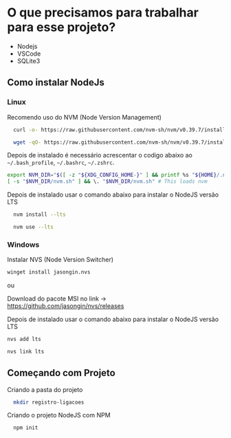 
# O que precisamos para trabalhar para esse projeto?

- Nodejs
- VSCode
- SQLite3

## Como instalar NodeJs
  
### Linux

  Recomendo uso do NVM (Node Version Management)

  ```bash
    curl -o- https://raw.githubusercontent.com/nvm-sh/nvm/v0.39.7/install.sh | bash

    wget -qO- https://raw.githubusercontent.com/nvm-sh/nvm/v0.39.7/install.sh | bash
  ```

Depois de instalado é necessário acrescentar o codigo abaixo ao `~/.bash_profile`, `~/.bashrc`, `~/.zshrc`.

```bash
export NVM_DIR="$([ -z "${XDG_CONFIG_HOME-}" ] && printf %s "${HOME}/.nvm" || printf %s "${XDG_CONFIG_HOME}/nvm")"
[ -s "$NVM_DIR/nvm.sh" ] && \. "$NVM_DIR/nvm.sh" # This loads nvm
```

Depois de instalado usar o comando abaixo para instalar o NodeJS versão LTS

```bash
  nvm install --lts

  nvm use --lts
```

### Windows

Instalar NVS (Node Version Switcher)

```bash
winget install jasongin.nvs
```

ou

Download do pacote MSI no link -> https://github.com/jasongin/nvs/releases

Depois de instalado usar o comando abaixo para instalar o NodeJS versão LTS

```bash
nvs add lts

nvs link lts
```

## Começando com Projeto

Criando a pasta do projeto

```bash
  mkdir registro-ligacoes
```

Criando o projeto NodeJS com NPM

```bash
  npm init
```
